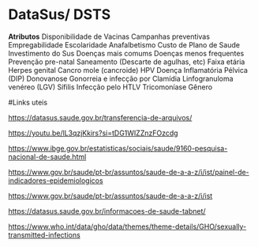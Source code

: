 # DataSus/ DSTS

**Atributos**
Disponibilidade de Vacinas
Campanhas preventivas
Empregabilidade
Escolaridade 
Anafalbetismo
Custo de Plano de Saude
Investimento do Sus
Doenças mais comums
Doenças menos frequentes
Prevenção pre-natal
Saneamento (Descarte de agulhas, etc)
Faixa etária
Herpes genital
Cancro mole (cancroide)
HPV
Doença Inflamatória Pélvica (DIP)
Donovanose
Gonorreia e infecção por Clamídia
Linfogranuloma venéreo (LGV)
Sífilis
Infecção pelo HTLV
Tricomoníase
Gênero



#Links uteis

https://datasus.saude.gov.br/transferencia-de-arquivos/

https://youtu.be/lL3qzjKkirs?si=tDG1WIZZnzFOzcdg

https://www.ibge.gov.br/estatisticas/sociais/saude/9160-pesquisa-nacional-de-saude.html

https://www.gov.br/saude/pt-br/assuntos/saude-de-a-a-z/i/ist/painel-de-indicadores-epidemiologicos

https://www.gov.br/saude/pt-br/assuntos/saude-de-a-a-z/i/ist

https://datasus.saude.gov.br/informacoes-de-saude-tabnet/

https://www.who.int/data/gho/data/themes/theme-details/GHO/sexually-transmitted-infections
